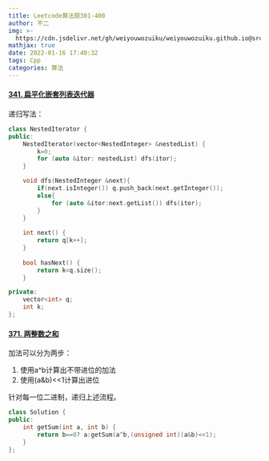 ```yaml
---
title: Leetcode算法题301-400
author: 不二
img: >-
  https://cdn.jsdelivr.net/gh/weiyouwozuiku/weiyouwozuiku.github.io@src/source/_posts/PageImg/算法/Leetcode算法题301-400.jpeg
mathjax: true
date: 2022-01-16 17:40:32
tags: Cpp
categories: 算法
---
```


#### [341. 扁平化嵌套列表迭代器](https://leetcode-cn.com/problems/flatten-nested-list-iterator/)

递归写法：

```cpp
class NestedIterator {
public:
    NestedIterator(vector<NestedInteger> &nestedList) {
        k=0;
        for (auto &itor: nestedList) dfs(itor);
    }

    void dfs(NestedInteger &next){
        if(next.isInteger()) q.push_back(next.getInteger());
        else{
            for (auto &itor:next.getList()) dfs(itor);
        }
    }
    
    int next() {
        return q[k++];
    }
    
    bool hasNext() {
        return k<q.size();
    }

private:
    vector<int> q;
    int k;
};
```

#### [371. 两整数之和](https://leetcode-cn.com/problems/sum-of-two-integers/)

加法可以分为两步：

1. 使用a^b计算出不带进位的加法
2. 使用\(a&b\)<<1计算出进位

针对每一位二进制，递归上述流程。

```cpp
class Solution {
public:
    int getSum(int a, int b) {
        return b==0? a:getSum(a^b,(unsigned int)(a&b)<<1);
    }
};
```

